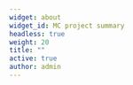 ```yaml
---
widget: about
widget_id: MC project summary
headless: true
weight: 20
title: ""
active: true
author: admin
---
```

